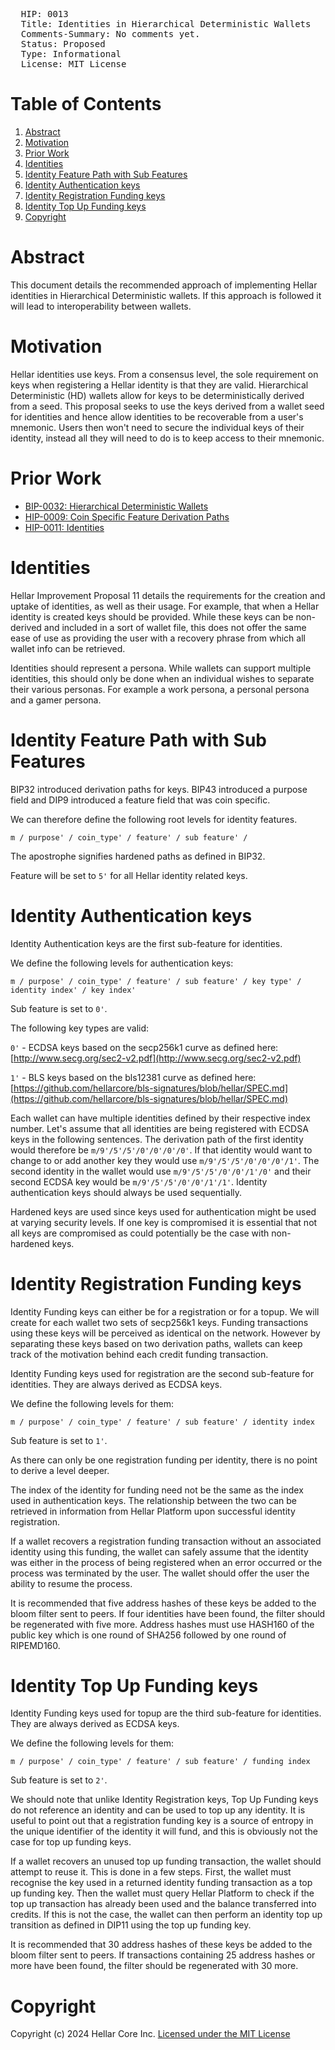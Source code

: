 <pre>
  HIP: 0013
  Title: Identities in Hierarchical Deterministic Wallets
  Comments-Summary: No comments yet.
  Status: Proposed
  Type: Informational
  License: MIT License
</pre>

# Table of Contents

1. [Abstract](#abstract)
1. [Motivation](#motivation)
1. [Prior Work](#prior-work)
1. [Identities](#identities)
1. [Identity Feature Path with Sub Features](#identity-feature-path-with-sub-features)
1. [Identity Authentication keys](#identity-authentication-keys)
1. [Identity Registration Funding keys](#identity-registration-funding-keys)
1. [Identity Top Up Funding keys](#identity-top-up-funding-keys)
1. [Copyright](#copyright)

# Abstract

This document details the recommended approach of implementing Hellar identities in Hierarchical
Deterministic wallets. If this approach is followed it will lead to interoperability between
wallets.

# Motivation

Hellar identities use keys. From a consensus level, the sole requirement on keys when registering a
Hellar identity is that they are valid. Hierarchical Deterministic (HD) wallets allow for keys to be
deterministically derived from a seed. This proposal seeks to use the keys derived from a wallet
seed for identities and hence allow identities to be recoverable from a user's mnemonic. Users then
won't need to secure the individual keys of their identity, instead all they will need to do is to
keep access to their mnemonic.

# Prior Work

* [BIP-0032: Hierarchical Deterministic
  Wallets](https://github.com/bitcoin/bips/blob/master/bip-0032.mediawiki)
* [HIP-0009: Coin Specific Feature Derivation
  Paths](https://github.com/hellarcore/hips/blob/master/hip-0009.md)
* [HIP-0011: Identities](https://github.com/hellarcore/hips/blob/master/hip-0011.md)

# Identities

Hellar Improvement Proposal 11 details the requirements for the creation and uptake of identities, as
well as their usage. For example, that when a Hellar identity is created keys should be provided.
While these keys can be non-derived and included in a sort of wallet file, this does not offer the
same ease of use as providing the user with a recovery phrase from which all wallet info can be
retrieved.

Identities should represent a persona. While wallets can support multiple identities, this should
only be done when an individual wishes to separate their various personas. For example a work
persona, a personal persona and a gamer persona.

# Identity Feature Path with Sub Features

BIP32 introduced derivation paths for keys. BIP43 introduced a purpose field and DIP9 introduced a
feature field that was coin specific.

We can therefore define the following root levels for identity features.

`m / purpose' / coin_type' / feature' / sub feature' /`

The apostrophe signifies hardened paths as defined in BIP32.

Feature will be set to `5'` for all Hellar identity related keys.

# Identity Authentication keys

Identity Authentication keys are the first sub-feature for identities.

We define the following levels for authentication keys:

`m / purpose' / coin_type' / feature' / sub feature' / key type' / identity index' / key index'`

Sub feature is set to `0'`.

The following key types are valid:

`0'` - ECDSA keys based on the secp256k1 curve as defined here:
[http://www.secg.org/sec2-v2.pdf](http://www.secg.org/sec2-v2.pdf)

`1'` - BLS keys based on the bls12381 curve as defined here:
[https://github.com/hellarcore/bls-signatures/blob/hellar/SPEC.md](https://github.com/hellarcore/bls-signatures/blob/hellar/SPEC.md)

Each wallet can have multiple identities defined by their respective index number. Let's assume that
all identities are being registered with ECDSA keys in the following sentences. The derivation path
of the first identity would therefore be `m/9'/5'/5'/0'/0'/0'/0'`. If that identity would want to
change to or add another key they would use `m/9'/5'/5'/0'/0'/0'/1'`. The second identity in the
wallet would use `m/9'/5'/5'/0'/0'/1'/0'` and their second ECDSA key would be
`m/9'/5'/5'/0'/0'/1'/1'`. Identity authentication keys should always be used sequentially.

Hardened keys are used since keys used for authentication might be used at varying security levels.
If one key is compromised it is essential that not all keys are compromised as could potentially be
the case with non-hardened keys.

# Identity Registration Funding keys

Identity Funding keys can either be for a registration or for a topup. We will create for each
wallet two sets of secp256k1 keys. Funding transactions using these keys will be perceived as
identical on the network. However by separating these keys based on two derivation paths, wallets
can keep track of the motivation behind each credit funding transaction.

Identity Funding keys used for registration are the second sub-feature for identities. They are
always derived as ECDSA keys.

We define the following levels for them:

`m / purpose' / coin_type' / feature' / sub feature' / identity index`

Sub feature is set to `1'`.

As there can only be one registration funding per identity, there is no point to derive a level
deeper.

The index of the identity for funding need not be the same as the index used in authentication keys.
The relationship between the two can be retrieved in information from Hellar Platform upon successful
identity registration.

If a wallet recovers a registration funding transaction without an associated identity using this
funding, the wallet can safely assume that the identity was either in the process of being
registered when an error occurred or the process was terminated by the user. The wallet should offer
the user the ability to resume the process.

It is recommended that five address hashes of these keys be added to the bloom filter sent to peers.
If four identities have been found, the filter should be regenerated with five more. Address hashes
must use HASH160 of the public key which is one round of SHA256 followed by one round of RIPEMD160.

# Identity Top Up Funding keys

Identity Funding keys used for topup are the third sub-feature for identities. They are always
derived as ECDSA keys.

We define the following levels for them:

`m / purpose' / coin_type' / feature' / sub feature' / funding index`

Sub feature is set to `2'`.

We should note that unlike Identity Registration keys, Top Up Funding keys do not reference an
identity and can be used to top up any identity. It is useful to point out that a registration
funding key is a source of entropy in the unique identifier of the identity it will fund, and this
is obviously not the case for top up funding keys.

If a wallet recovers an unused top up funding transaction, the wallet should attempt to reuse it.
This is done in a few steps. First, the wallet must recognise the key used in a returned identity
funding transaction as a top up funding key. Then the wallet must query Hellar Platform to check if
the top up transaction has already been used and the balance transferred into credits. If this is
not the case, the wallet can then perform an identity top up transition as defined in DIP11 using
the top up funding key.

It is recommended that 30 address hashes of these keys be added to the bloom filter sent to peers.
If transactions containing 25 address hashes or more have been found, the filter should be
regenerated with 30 more.

# Copyright

Copyright (c) 2024 Hellar Core Inc. [Licensed under the MIT
License](https://opensource.org/licenses/MIT)
